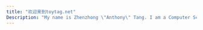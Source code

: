 ```yaml
---
title: "欢迎来到toytag.net"
Description: "My name is Zhenzhong \"Anthony\" Tang. I am a Computer Science student and a software developer. This is my personal website."
---
```

